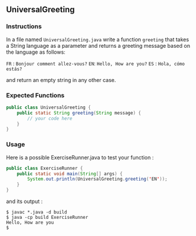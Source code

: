 ## UniversalGreeting

### Instructions

In a file named `UniversalGreeting.java` write a function `greeting` that takes a String language as a parameter and returns a greeting message based on the language as follows:

`FR` : `Bonjour comment allez-vous?`
`EN`: `Hello, How are you?`
`ES` : `Hola, cómo estás?`

and return an empty string in any other case.

### Expected Functions

```java
public class UniversalGreeting {
    public static String greeting(String message) {
        // your code here
    }
}
```

### Usage

Here is a possible ExerciseRunner.java to test your function :

```java
public class ExerciseRunner {
    public static void main(String[] args) {
        System.out.println(UniversalGreeting.greeting('EN'));
    }
}
```

and its output :

```shell
$ javac *.java -d build
$ java -cp build ExerciseRunner
Hello, How are you
$
```
